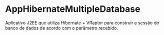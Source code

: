 # AppHibernateMultipleDatabase
Aplicativo J2EE que utiliza Hibernate + VRaptor para construir a sessão do banco de dados de acordo com o parâmetro recebido.
